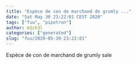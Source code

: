```yaml
---
title: "Espèce de con de marchand de grumly ..."
date: "Sat May 30 23:22:01 CEST 2020"
tags: ["fuu", "pipotron"]
author: m1ch3l
categories: ["generated"]
slug: "fuu/2020-05-30-23:22:01"
---
```


Espèce de con de marchand de grumly sale

